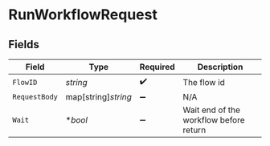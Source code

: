 # RunWorkflowRequest


## Fields

| Field                                  | Type                                   | Required                               | Description                            |
| -------------------------------------- | -------------------------------------- | -------------------------------------- | -------------------------------------- |
| `FlowID`                               | *string*                               | :heavy_check_mark:                     | The flow id                            |
| `RequestBody`                          | map[string]*string*                    | :heavy_minus_sign:                     | N/A                                    |
| `Wait`                                 | **bool*                                | :heavy_minus_sign:                     | Wait end of the workflow before return |